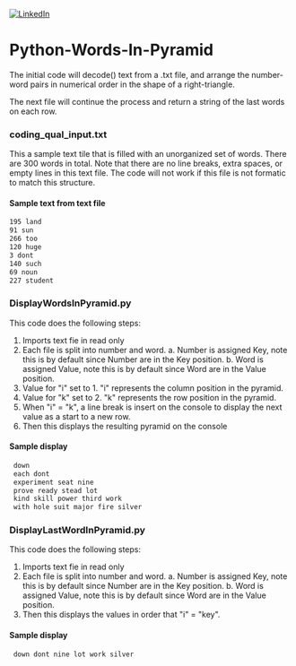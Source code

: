 [![LinkedIn][linkedin-shield]][linkedin-url]
      
# Python-Words-In-Pyramid
    
The initial code will decode() text from a .txt file, and arrange the number-word pairs in numerical order in the shape of a right-triangle.
        
The next file will continue the process and return a string of the last words on each row.
    
### coding_qual_input.txt
This a sample text tile that is filled with an unorganized set of words. There are 300 words in total. Note that there are no line breaks, extra spaces, or empty lines in this text file. The code will not work if this file is not formatic to match this structure. 
     
#### Sample text from text file
     
```bash
195 land
91 sun
266 too
120 huge
3 dont
140 such
69 noun
227 student
```
    
    
### DisplayWordsInPyramid.py
     
This code does the following steps:
     
1. Imports text fie in read only
2. Each file is split into number and word.
a. Number is assigned Key, note this is by default since Number are in the Key position. 
b. Word is assigned Value, note this is by default since Word are in the Value position. 
3. Value for "i" set to 1. "i" represents the column position in the pyramid.
4. Value for "k" set to 2. "k"  represents the row position in the pyramid.
5. When "i" = "k", a line break is insert on the console to display the next value as a start to a new row. 
6. Then this displays the resulting pyramid on the console
    
#### Sample display
       
```bash
 down
 each dont
 experiment seat nine
 prove ready stead lot
 kind skill power third work
 with hole suit major fire silver
```
   
   
### DisplayLastWordInPyramid.py
     
This code does the following steps:
    
1. Imports text fie in read only
2. Each file is split into number and word.
a. Number is assigned Key, note this is by default since Number are in the Key position. 
b. Word is assigned Value, note this is by default since Word are in the Value position. 
3. Then this displays the values in order that "i" = "key". 

#### Sample display
  
```bash
 down dont nine lot work silver
```







[linkedin-shield]: https://img.shields.io/badge/-LinkedIn-black.svg?style=for-the-badge&logo=linkedin&colorB=555
[linkedin-url]: https://www.linkedin.com/in/justin-bucsa